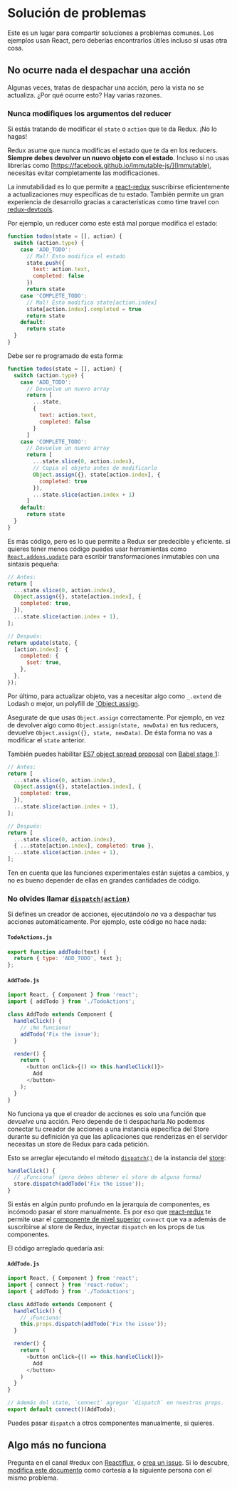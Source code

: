 # Solución de problemas

Este es un lugar para compartir soluciones a problemas comunes.
Los ejemplos usan React, pero deberías encontrarlos útiles incluso si usas otra cosa.

## No ocurre nada el despachar una acción
Algunas veces, tratas de despachar una acción, pero la vista no se actualiza. ¿Por qué ocurre esto? Hay varias razones.

### Nunca modifiques los argumentos del reducer
Si estás tratando de modificar el `state` o `action` que te da Redux. ¡No lo hagas!

Redux asume que nunca modificas el estado que te da en los reducers. **Siempre debes devolver un nuevo objeto con el estado**. Incluso si no usas librerías como [https://facebook.github.io/immutable-js/](Immutable), necesitas evitar completamente las modificaciones.

La inmutabilidad es lo que permite a [react-redux](https://github.com/gaearon/react-redux) suscribirse eficientemente a actualizaciones muy específicas de tu estado. También permite un gran experiencia de desarrollo gracias a características como time travel con [redux-devtools](http://github.com/gaearon/redux-devtools).

Por ejemplo, un reducer como este está mal porque modifica el estado:
```javascript
function todos(state = [], action) {
  switch (action.type) {
    case 'ADD_TODO':
      // Mal! Esto modifica el estado
      state.push({
        text: action.text,
        completed: false
      })
      return state
    case 'COMPLETE_TODO':
      // Mal! Esto modifica state[action.index]
      state[action.index].completed = true
      return state
    default:
      return state
  }
}
```
Debe ser re programado de esta forma:
```javascript
function todos(state = [], action) {
  switch (action.type) {
    case 'ADD_TODO':
      // Devuelve un nuevo array
      return [
        ...state,
        {
          text: action.text,
          completed: false
        }
      ]
    case 'COMPLETE_TODO':
      // Devuelve un nuevo array
      return [
        ...state.slice(0, action.index),
        // Copia el objeto antes de modificarlo
        Object.assign({}, state[action.index], {
          completed: true
        }),
        ...state.slice(action.index + 1)
      ]
    default:
      return state
  }
}
```
Es más código, pero es lo que permite a Redux ser predecible y eficiente. si quieres tener menos código puedes usar herramientas como [`React.addons.update`](https://facebook.github.io/react/docs/update.html) para escribir transformaciones inmutables con una sintaxis pequeña:
```javascript
// Antes:
return [
  ...state.slice(0, action.index),
  Object.assign({}, state[action.index], {
    completed: true,
  }),
  ...state.slice(action.index + 1),
];

// Después:
return update(state, {
  [action.index]: {
    completed: {
      $set: true,
    },
  },
});
```
Por último, para actualizar objeto, vas a necesitar algo como `_.extend` de Lodash o mejor, un polyfill de [`Object.assign](https://developer.mozilla.org/es/docs/Web/JavaScript/Referencia/Objetos_globales/Object/assign).

Asegurate de que usas `Object.assign` correctamente. Por ejemplo, en vez de devolver algo como `Object.assign(state, newData)` en tus reducers, devuelve `Object.assign({}, state, newData)`. De ésta forma no vas a modificar el `state` anterior.

También puedes habilitar [ES7 object spread proposal](https://github.com/sebmarkbage/ecmascript-rest-spread) con [Babel stage 1](http://babeljs.io/docs/usage/experimental/):
```javascript
// Antes:
return [
  ...state.slice(0, action.index),
  Object.assign({}, state[action.index], {
    completed: true,
  }),
  ...state.slice(action.index + 1),
];

// Después:
return [
  ...state.slice(0, action.index),
  { ...state[action.index], completed: true },
  ...state.slice(action.index + 1),
];
```
Ten en cuenta que las funciones experimentales están sujetas a cambios, y no es bueno depender de ellas en grandes cantidades de código.

### No olvides llamar [`dispatch(action)`](./api/Store.md#dispatch)
Si defines un creador de acciones, ejecutándolo *no* va a despachar tus acciones automáticamente. Por ejemplo, este código no hace nada:

#### **`TodoActions.js`**
```javascript
export function addTodo(text) {
  return { type: 'ADD_TODO', text };
};
```

#### **`AddTodo.js`**
```javascript
import React, { Component } from 'react';
import { addTodo } from './TodoActions';

class AddTodo extends Component {
  handleClick() {
    // ¡No funciona!
    addTodo('Fix the issue');
  }

  render() {
    return (
      <button onClick={() => this.handleClick()}>
        Add
      </button>
    );
  }
}
```
No funciona ya que el creador de acciones es solo una función que *devuelve* una acción. Pero depende de ti despacharla.No podemos conectar tu creador de acciones a una instancia específica del Store durante su definición ya que las aplicaciones que renderizas en el servidor necesitas un store de Redux para cada petición.

Esto se arreglar ejecutando el método [`dispatch()`](./api/Store.md#dispatch) de la instancia del [store](./api/Store.md):
```javascript
handleClick() {
  // ¡Funciona! (pero debes obtener el store de alguna forma)
  store.dispatch(addTodo('Fix the issue'));
}
```
Si estás en algún punto profundo en la jerarquía de componentes, es incómodo pasar el store manualmente. Es por eso que [react-redux](https://github.com/gaearon/react-redux) te permite usar el [componente de nivel superior](https://medium.com/@dan_abramov/mixins-are-dead-long-live-higher-order-components-94a0d2f9e750) `connect` que va a además de suscribirse al store de Redux, inyectar `dispatch` en los props de tus componentes.

El código arreglado quedaría así:

#### **`AddTodo.js`**
```javascript
import React, { Component } from 'react';
import { connect } from 'react-redux';
import { addTodo } from './TodoActions';

class AddTodo extends Component {
  handleClick() {
    // ¡Funciona!
    this.props.dispatch(addTodo('Fix the issue'));
  }

  render() {
    return (
      <button onClick={() => this.handleClick()}>
        Add
      </button>
    )
  }
}

// Además del state, `connect` agregar `dispatch` en nuestros props.
export default connect()(AddTodo);
```
Puedes pasar `dispatch` a otros componentes manualmente, si quieres.

## Algo más no funciona
Pregunta en el canal #redux con [Reactiflux](http://reactiflux.com/), o [crea un issue](https://github.com/rackt/redux/issues).
Si lo descubre, [modifica este documento](https://github.com/rackt/redux/edit/master/docs/Troubleshooting.md) como cortesía a la siguiente persona con el mismo problema.
